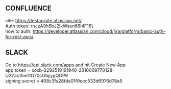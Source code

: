 ## CONFLUENCE   
site: https://testapisite.atlassian.net/  
Auth token: rnJzA9h5bJ2IkWsen66l4F16\  
how to auth: https://developer.atlassian.com/cloud/jira/platform/basic-auth-for-rest-apis/


## SLACK  
Go to https://api.slack.com/apps and hit Create New App  
app token = xoxb-2292519191940-2310009770128-U2Zas1hmt1O70cObjiygQOP9  
signing secret = 408c3fa28fda01f9eec533d6976d78a9  
 